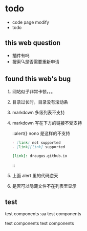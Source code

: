 # todo

- code page modify
- todo

## this web question

- 插件有吗
- 搜索🔍是否需要重新申请

## found this web's bug

1. 网站似乎非常卡顿，。。
2. 目录过长时，目录没有滚动条
3. markdown 多级列表不支持
4. markdown 写在下方的链接不受支持

    ::alert{}
    nono  是这样的不支持

    ```md
    - [link] not supported  
    - [link][link] supported

    [link]: draugus.github.io
    ```

    ::
5. 上面 alert 里的代码逆天
6. 是否可以隐藏文件不在列表里显示

## test

test components
:aa
test components

test components
<aa />
test components
